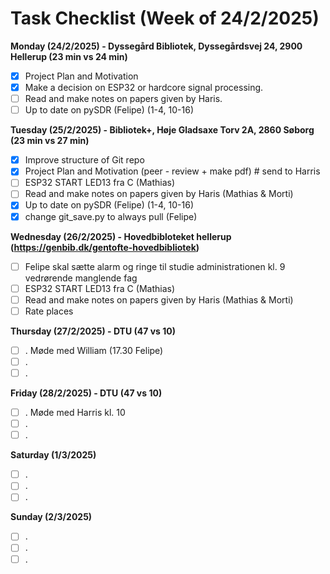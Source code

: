 # Task Checklist (Week of 24/2/2025)

**Monday (24/2/2025) -  Dyssegård Bibliotek, Dyssegårdsvej 24, 2900 Hellerup (23 min vs 24 min)**

- [X] Project Plan and Motivation
- [X] Make a decision on ESP32 or hardcore signal processing.
- [ ] Read and make notes on papers given by Haris.
- [ ] Up to date on pySDR (Felipe) (1-4, 10-16)

**Tuesday (25/2/2025) - Bibliotek+, Høje Gladsaxe Torv 2A, 2860 Søborg (23 min vs  27 min)**

- [X] Improve structure of Git repo
- [X] Project Plan and Motivation (peer - review + make pdf) # send to Harris
- [ ] ESP32 START LED13  fra C (Mathias)
- [ ] Read and make notes on papers given by Haris (Mathias & Morti)
- [X] Up to date on pySDR (Felipe) (1-4, 10-16)
- [X] change git_save.py to always pull (Felipe)

**Wednesday (26/2/2025) - Hovedbibloteket hellerup (https://genbib.dk/gentofte-hovedbibliotek)**

- [ ] Felipe skal sætte alarm og ringe til studie administrationen kl. 9 vedrørende manglende fag
- [ ] ESP32 START LED13 fra C (Mathias)
- [ ] Read and make notes on papers given by Haris (Mathias & Morti)
- [ ] Rate places

**Thursday (27/2/2025) - DTU (47 vs 10)**

- [ ] . Møde med William (17.30 Felipe)
- [ ] .
- [ ] .

**Friday (28/2/2025) - DTU (47 vs 10)**

- [ ] . Møde med Harris kl. 10
- [ ] .
- [ ] .

**Saturday (1/3/2025)**

- [ ] .
- [ ] .
- [ ] .

**Sunday (2/3/2025)**

- [ ] .
- [ ] .
- [ ] .
